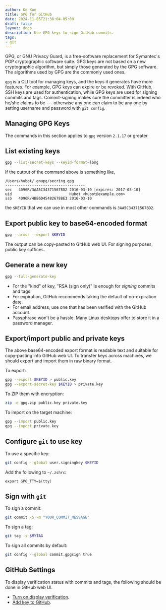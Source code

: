 ```yaml
---
author: Ke Xue
title: GPG for GitHub
date: 2024-11-05T21:38:04-05:00
draft: false
layout: docs
description: Use GPG keys to sign GitHub commits.
tags: 
- git
---
```



GPG, or GNU Privacy Guard, is a free-software replacement for Symantec's PGP cryptographic software suite.
GPG keys are not based on a new cryptographic algorithm, but simply those generated by the GPG software.
The algorithms used by GPG are the commonly used ones.

`gpg` is a CLI tool for managing keys, and the keys it generates have more features. For example, GPG keys can
expire or be revoked. With GitHub, SSH keys are used for authentication, while GPG keys are used for
signing commits and tags. Commit-signing makes sure the committer is indeed who he/she claims to be ---
otherwise any one can claim to be any one by setting username and password with `git config`.

## Managing GPG Keys

The commands in this section applies to `gpg` version `2.1.17` or greater.

## List existing keys

```bash
gpg --list-secret-keys --keyid-format=long
```

If the output of the command above is something like,

``` 
/Users/hubot/.gnupg/secring.gpg
------------------------------------
sec   4096R/3AA5C34371567BD2 2016-03-10 [expires: 2017-03-10]
uid                          Hubot <hubot@example.com>
ssb   4096R/4BB6D45482678BE3 2016-03-10
```

the `$KEYID` that we can use in most other commands is `3AA5C34371567BD2`.

## Export public key to base64-encoded format

```bash
gpg --armor --export $KEYID
```

The output can be copy-pasted to GitHub web UI. For signing purposes, public key suffices.

## Generate a new key

```bash
gpg --full-generate-key
```

- For the "kind" of key, "RSA (sign only)" is enough for *signing* commits and tags.
- For expiration, GitHub recommends taking the default of no-expiration date.
- For email address, use one that has been verified with the GitHub account.
- Passphrase won't be a hassle. Many Linux desktops offer to store it in a password manager.

## Export/import public and private keys

The above base64-encoded export format is readable text and suitable for copy-pasting into GitHub web UI.
To transfer keys across machines, we should export and import them in raw binary format.

To export:

```bash
gpg --export $KEYID > public.key 
gpg --export-secret-key $KEYID > private.key
```

To ZIP them with encryption:

```bash
zip -e gpg.zip public.key private.key
```

To import on the target machine:

```bash
gpg --import public.key
gpg --import private.key
```

## Configure `git` to use key

To use a specific key:

```bash
git config --global user.signingkey $KEYID
```

Add the following to `~/.zshrc`:

```
export GPG_TTY=$(tty)
```

## Sign with `git`

To sign a commit:

```bash
git commit -S -m "YOUR_COMMIT_MESSAGE"
```

To sign a tag:

```bash
git tag -s $MYTAG
```

To sign all commits by default:

```bash
git config --global commit.gpgsign true
```

## GitHub Settings

To display verification status with commits and tags, the following
should be done in GitHub web UI.

- [Turn on display verification](https://docs.github.com/en/authentication/managing-commit-signature-verification/displaying-verification-statuses-for-all-of-your-commits).
- [Add key to GitHub](https://docs.github.com/en/authentication/managing-commit-signature-verification/adding-a-gpg-key-to-your-github-account).
